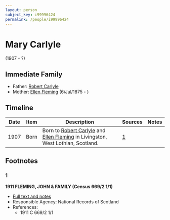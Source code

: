 ```yaml
---
layout: person
subject_key: i99996424
permalink: /people/i99996424
---
```


# Mary Carlyle
(1907 - ?)

## Immediate Family

* Father: [Robert Carlyle](./@63376955@-robert-carlyle-b-d.md)
* Mother: [Ellen Fleming](./@69831456@-ellen-fleming-b1875-7-6-d.md) (6/Jul/1875 - )

## Timeline

Date | Item | Description | Sources | Notes
---|---|---|---|---
1907 | Born | Born to [Robert Carlyle](./@63376955@-robert-carlyle-b-d.md) and [Ellen Fleming](./@69831456@-ellen-fleming-b1875-7-6-d.md) in Livingston, West Lothian, Scotland. | [1](#1) | 

## Footnotes

### 1

**1911 FLEMING, JOHN & FAMILY (Census 669/2 1/1)**

* [Full text and notes](../sources/@36076736@-1911-fleming,-john-&-family-census-669-2-1-1-.md)
* Responsible Agency: National Records of Scotland
* References: 
  * 1911 C 669/2 1/1

